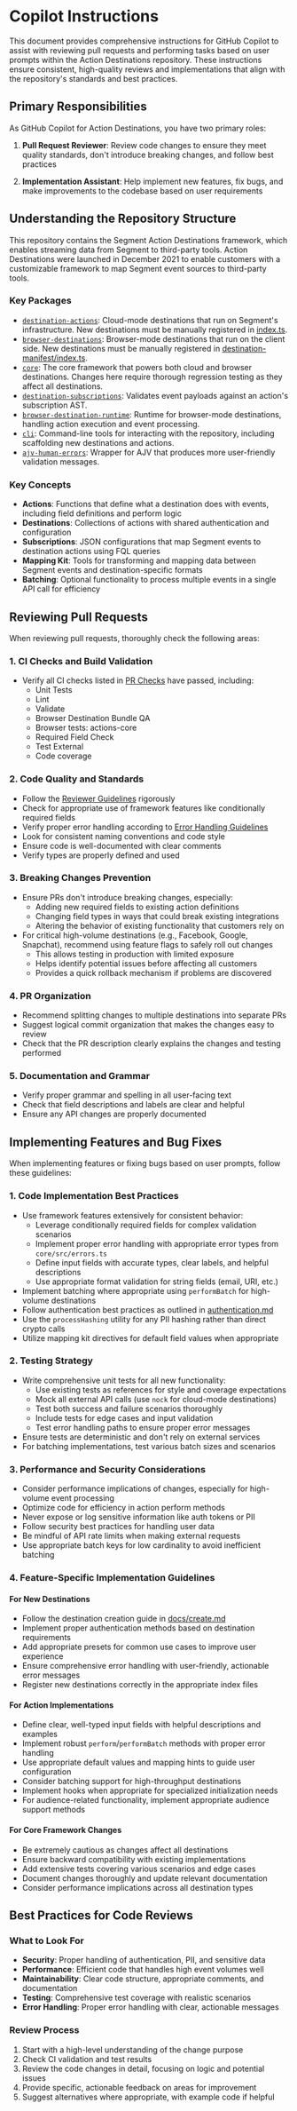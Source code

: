 # Copilot Instructions

This document provides comprehensive instructions for GitHub Copilot to assist with reviewing pull requests and performing tasks based on user prompts within the Action Destinations repository. These instructions ensure consistent, high-quality reviews and implementations that align with the repository's standards and best practices.

## Primary Responsibilities

As GitHub Copilot for Action Destinations, you have two primary roles:

1. **Pull Request Reviewer**: Review code changes to ensure they meet quality standards, don't introduce breaking changes, and follow best practices

2. **Implementation Assistant**: Help implement new features, fix bugs, and make improvements to the codebase based on user requirements

## Understanding the Repository Structure

This repository contains the Segment Action Destinations framework, which enables streaming data from Segment to third-party tools. Action Destinations were launched in December 2021 to enable customers with a customizable framework to map Segment event sources to third-party tools.

### Key Packages

- [`destination-actions`](../packages/destination-actions): Cloud-mode destinations that run on Segment's infrastructure. New destinations must be manually registered in [index.ts](../packages/destination-actions/src/index.ts).
- [`browser-destinations`](../packages/browser-destinations): Browser-mode destinations that run on the client side. New destinations must be manually registered in [destination-manifest/index.ts](../packages/destinations-manifest/index.ts).
- [`core`](../packages/core): The core framework that powers both cloud and browser destinations. Changes here require thorough regression testing as they affect all destinations.
- [`destination-subscriptions`](../packages/destination-subscriptions): Validates event payloads against an action's subscription AST.
- [`browser-destination-runtime`](../packages/browser-destination-runtime): Runtime for browser-mode destinations, handling action execution and event processing.
- [`cli`](../packages/cli): Command-line tools for interacting with the repository, including scaffolding new destinations and actions.
- [`ajv-human-errors`](../packages/ajv-human-errors): Wrapper for AJV that produces more user-friendly validation messages.

### Key Concepts

- **Actions**: Functions that define what a destination does with events, including field definitions and perform logic
- **Destinations**: Collections of actions with shared authentication and configuration
- **Subscriptions**: JSON configurations that map Segment events to destination actions using FQL queries
- **Mapping Kit**: Tools for transforming and mapping data between Segment events and destination-specific formats
- **Batching**: Optional functionality to process multiple events in a single API call for efficiency

## Reviewing Pull Requests

When reviewing pull requests, thoroughly check the following areas:

### 1. CI Checks and Build Validation

- Verify all CI checks listed in [PR Checks](../docs/pr-guidelines/pr-checks.md) have passed, including:
  - Unit Tests
  - Lint
  - Validate
  - Browser Destination Bundle QA
  - Browser tests: actions-core
  - Required Field Check
  - Test External
  - Code coverage

### 2. Code Quality and Standards

- Follow the [Reviewer Guidelines](../docs/pr-guidelines/pull-request-guidance.md) rigorously
- Check for appropriate use of framework features like conditionally required fields
- Verify proper error handling according to [Error Handling Guidelines](../docs/error-handling.md)
- Look for consistent naming conventions and code style
- Ensure code is well-documented with clear comments
- Verify types are properly defined and used

### 3. Breaking Changes Prevention

- Ensure PRs don't introduce breaking changes, especially:
  - Adding new required fields to existing action definitions
  - Changing field types in ways that could break existing integrations
  - Altering the behavior of existing functionality that customers rely on
- For critical high-volume destinations (e.g., Facebook, Google, Snapchat), recommend using feature flags to safely roll out changes
  - This allows testing in production with limited exposure
  - Helps identify potential issues before affecting all customers
  - Provides a quick rollback mechanism if problems are discovered

### 4. PR Organization

- Recommend splitting changes to multiple destinations into separate PRs
- Suggest logical commit organization that makes the changes easy to review
- Check that the PR description clearly explains the changes and testing performed

### 5. Documentation and Grammar

- Verify proper grammar and spelling in all user-facing text
- Check that field descriptions and labels are clear and helpful
- Ensure any API changes are properly documented

## Implementing Features and Bug Fixes

When implementing features or fixing bugs based on user prompts, follow these guidelines:

### 1. Code Implementation Best Practices

- Use framework features extensively for consistent behavior:
  - Leverage conditionally required fields for complex validation scenarios
  - Implement proper error handling with appropriate error types from `core/src/errors.ts`
  - Define input fields with accurate types, clear labels, and helpful descriptions
  - Use appropriate format validation for string fields (email, URI, etc.)
- Implement batching where appropriate using `performBatch` for high-volume destinations
- Follow authentication best practices as outlined in [authentication.md](../docs/authentication.md)
- Use the `processHashing` utility for any PII hashing rather than direct crypto calls
- Utilize mapping kit directives for default field values when appropriate

### 2. Testing Strategy

- Write comprehensive unit tests for all new functionality:
  - Use existing tests as references for style and coverage expectations
  - Mock all external API calls (use `nock` for cloud-mode destinations)
  - Test both success and failure scenarios thoroughly
  - Include tests for edge cases and input validation
  - Test error handling paths to ensure proper error messages
- Ensure tests are deterministic and don't rely on external services
- For batching implementations, test various batch sizes and scenarios

### 3. Performance and Security Considerations

- Consider performance implications of changes, especially for high-volume event processing
- Optimize code for efficiency in action perform methods
- Never expose or log sensitive information like auth tokens or PII
- Follow security best practices for handling user data
- Be mindful of API rate limits when making external requests
- Use appropriate batch keys for low cardinality to avoid inefficient batching

### 4. Feature-Specific Implementation Guidelines

#### For New Destinations

- Follow the destination creation guide in [docs/create.md](../docs/create.md)
- Implement proper authentication methods based on destination requirements
- Add appropriate presets for common use cases to improve user experience
- Ensure comprehensive error handling with user-friendly, actionable error messages
- Register new destinations correctly in the appropriate index files

#### For Action Implementations

- Define clear, well-typed input fields with helpful descriptions and examples
- Implement robust `perform`/`performBatch` methods with proper error handling
- Use appropriate default values and mapping hints to guide user configuration
- Consider batching support for high-throughput destinations
- Implement hooks when appropriate for specialized initialization needs
- For audience-related functionality, implement appropriate audience support methods

#### For Core Framework Changes

- Be extremely cautious as changes affect all destinations
- Ensure backward compatibility with existing implementations
- Add extensive tests covering various scenarios and edge cases
- Document changes thoroughly and update relevant documentation
- Consider performance implications across all destination types

## Best Practices for Code Reviews

### What to Look For

- **Security**: Proper handling of authentication, PII, and sensitive data
- **Performance**: Efficient code that handles high event volumes well
- **Maintainability**: Clear code structure, appropriate comments, and documentation
- **Testing**: Comprehensive test coverage with realistic scenarios
- **Error Handling**: Proper error handling with clear, actionable messages

### Review Process

1. Start with a high-level understanding of the change purpose
2. Check CI validation and test results
3. Review the code changes in detail, focusing on logic and potential issues
4. Provide specific, actionable feedback on areas for improvement
5. Suggest alternatives where appropriate, with example code if helpful
